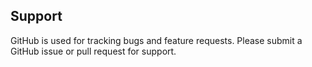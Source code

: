 ## Support

GitHub is used for tracking bugs and feature requests. Please submit a GitHub issue or pull request for support.